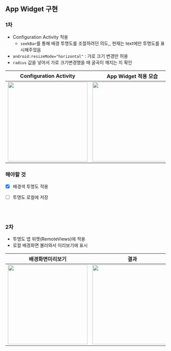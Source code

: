 ## App Widget 구현

### 1차

- Configuration Activity 적용
  - `seekBar`를 통해 배경 투명도를 조절하려던 의도,, 현재는 text에만 투명도를 표시해주었음 
- `android:resizeMode="horizontal"` : 가로 크기 변경만 허용
- `radius` 값을 넣어서 가로 크기변경했을 때 굴곡이 깨지는 지 확인

|Configuration Activity|App Widget 적용 모습|
|--|--|
|<img src="https://user-images.githubusercontent.com/37680108/165030818-4f626ff2-a30b-4c79-aa22-a1bc22b1bc8a.png" width="250">|<img src="https://user-images.githubusercontent.com/37680108/165030825-cfcae29e-ae55-4966-8744-02f8016faa15.png" width="250">|


### 해야할 것
- [X] 배경색 투명도 적용
- [ ] 투명도 로컬에 저장


<br><br>

### 2차
- 투명도 앱 위젯(RemoteViews)에 적용
- 로컬 배경화면 불러와서 미리보기에 표시   


|배경화면미리보기|결과|
|--|--|
|<img src="https://user-images.githubusercontent.com/37680108/165678690-67962366-bb55-4f32-8b0d-f5cc1f9f4477.png" width="250">|<img src="https://user-images.githubusercontent.com/37680108/165678711-28b9e4ad-f06e-4eb1-96ee-cad97d7ca35a.png" width="250">|
